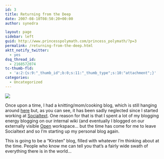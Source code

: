 ```yaml
---
id: 3
title: Returning from the Deep
date: 2007-08-10T08:50:20+00:00
author: synedra

layout: page
sidebar: left
guid: http://www.princesspolymath.com/princess_polymath/?p=3
permalink: /returning-from-the-deep.html
aktt_notify_twitter:
  - yes
dsq_thread_id:
  - 2168572074
tc-thumb-fld:
  - 'a:2:{s:9:"_thumb_id";b:0;s:11:"_thumb_type";s:10:"attachment";}'
categories:
  - Uncategorized
---
```

![](http://farm1.static.flickr.com/224/501774777_22e8b9a158_m.jpg)
  
Once upon a time, I had a knitting/mom/cooking blog, which is still hanging around [here](http://www.perlgoddess.com/blog) but, as you can see, it has been sadly neglected since I started working at [Socialtext](http://www.socialtext.com). One reason for that is that I spent a lot of my blogging energy blogging on our internal wiki (and eventually I blogged on our externally visible [Open](http://www.socialtext.net/open/index.cgi?action=weblog_display&category=Kirsten%27s+Weblog) workspace&#8230; but the time has come for me to leave Socialtext and so I&#8217;m starting up my personal blog again.
  
This is going to be a &#8220;Kirsten&#8221; blog, filled with whatever I&#8217;m thinking about at the time. People who know me can tell you that&#8217;s a fairly wide swath of everything there is in the world&#8230;